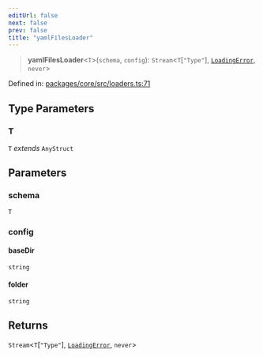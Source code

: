 ```yaml
---
editUrl: false
next: false
prev: false
title: "yamlFilesLoader"
---
```


> **yamlFilesLoader**\<`T`\>(`schema`, `config`): `Stream`\<`T`\[`"Type"`\], [`LoadingError`](/api/cms/classes/loadingerror/), `never`\>

Defined in: [packages/core/src/loaders.ts:71](https://github.com/bitswired/foldcms/blob/1c891e1138f693233aa186873facbdb8139365a8/packages/core/src/loaders.ts#L71)

## Type Parameters

### T

`T` *extends* `AnyStruct`

## Parameters

### schema

`T`

### config

#### baseDir

`string`

#### folder

`string`

## Returns

`Stream`\<`T`\[`"Type"`\], [`LoadingError`](/api/cms/classes/loadingerror/), `never`\>
